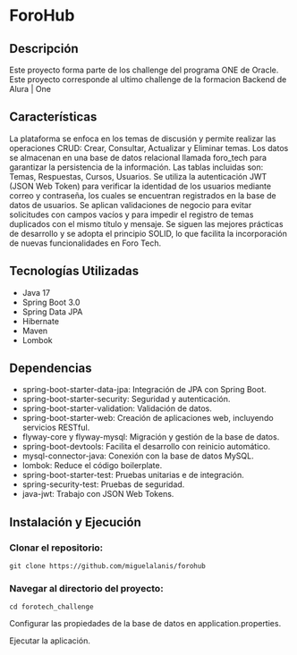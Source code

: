 # ForoHub
## Descripción
Este proyecto forma parte de los challenge del programa ONE de Oracle. Este proyecto corresponde al ultimo challenge de la formacion Backend de Alura | One
## Características
La plataforma se enfoca en los temas de discusión y permite realizar las operaciones CRUD: Crear, Consultar, Actualizar y Eliminar temas.
Los datos se almacenan en una base de datos relacional llamada foro_tech para garantizar la persistencia de la información. Las tablas incluidas son: Temas, Respuestas, Cursos, Usuarios.
Se utiliza la autenticación JWT (JSON Web Token) para verificar la identidad de los usuarios mediante correo y contraseña, los cuales se encuentran registrados en la base de datos de usuarios.
Se aplican validaciones de negocio para evitar solicitudes con campos vacíos y para impedir el registro de temas duplicados con el mismo título y mensaje.
Se siguen las mejores prácticas de desarrollo y se adopta el principio SOLID, lo que facilita la incorporación de nuevas funcionalidades en Foro Tech.

## Tecnologías Utilizadas
- Java 17
- Spring Boot 3.0
- Spring Data JPA
- Hibernate
- Maven
- Lombok

## Dependencias
- spring-boot-starter-data-jpa: Integración de JPA con Spring Boot.
- spring-boot-starter-security: Seguridad y autenticación.
- spring-boot-starter-validation: Validación de datos.
- spring-boot-starter-web: Creación de aplicaciones web, incluyendo servicios RESTful.
- flyway-core y flyway-mysql: Migración y gestión de la base de datos.
- spring-boot-devtools: Facilita el desarrollo con reinicio automático.
- mysql-connector-java: Conexión con la base de datos MySQL.
- lombok: Reduce el código boilerplate.
- spring-boot-starter-test: Pruebas unitarias e de integración.
- spring-security-test: Pruebas de seguridad.
- java-jwt: Trabajo con JSON Web Tokens.

## Instalación y Ejecución

### Clonar el repositorio:
```
git clone https://github.com/miguelalanis/forohub
```
### Navegar al directorio del proyecto:
```
cd forotech_challenge
```
Configurar las propiedades de la base de datos en application.properties.

Ejecutar la aplicación.

